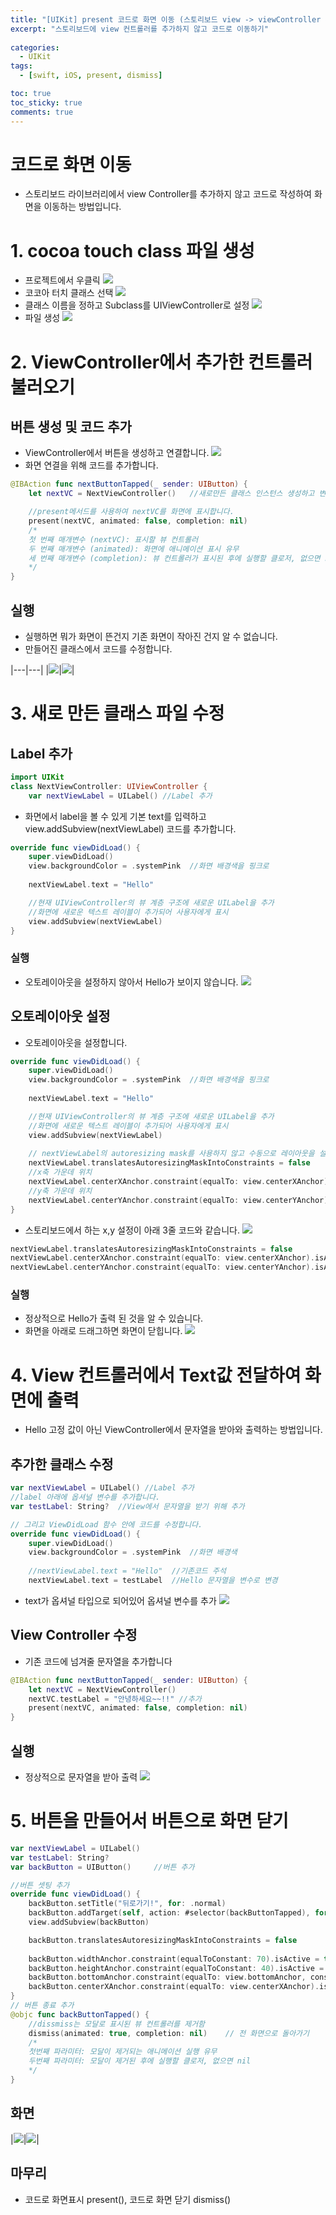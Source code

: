 ```yaml
---
title: "[UIKit] present 코드로 화면 이동 (스토리보드 view -> viewController 파일)"
excerpt: "스토리보드에 view 컨트롤러를 추가하지 않고 코드로 이동하기" 
  
categories:
  - UIKit
tags:
  - [swift, iOS, present, dismiss]

toc: true         
toc_sticky: true   
comments: true      
---
```

# 코드로 화면 이동 
- 스토리보드 라이브러리에서 view Controller를 추가하지 않고 코드로 작성하여 화면을 이동하는 방법입니다. 

# 1. cocoa touch class 파일 생성 
- 프로젝트에서 우클릭
![](/assets/images/categories/uikit/2024-03-21-화면이동1.png)
- 코코아 터치 클래스 선택 
![](/assets/images/categories/uikit/2024-03-21-화면이동2.png)
- 클래스 이름을 정하고 Subclass를 UIViewController로 설정 
![](/assets/images/categories/uikit/2024-03-21-화면이동3.png)
- 파일 생성 
![](/assets/images/categories/uikit/2024-03-21-화면이동4.png)

# 2. ViewController에서 추가한 컨트롤러 불러오기 
## 버튼 생성 및 코드 추가
- ViewController에서 버튼을 생성하고 연결합니다. 
![](/assets/images/categories/uikit/2024-03-21-화면이동5.png)
- 화면 연결을 위해 코드를 추가합니다. 
``` swift 
@IBAction func nextButtonTapped(_ sender: UIButton) {
    let nextVC = NextViewController()   //새로만든 클래스 인스턴스 생성하고 변수에 할당 

    //present메서드를 사용하여 nextVC를 화면에 표시합니다. 
    present(nextVC, animated: false, completion: nil)   
    /*
    첫 번째 매개변수 (nextVC): 표시할 뷰 컨트롤러
    두 번째 매개변수 (animated): 화면에 애니메이션 표시 유무 
    세 번째 매개변수 (completion): 뷰 컨트롤러가 표시된 후에 실행할 클로저, 없으면 nil  
    */
}
``` 
## 실행 
- 실행하면 뭐가 화면이 뜬건지 기존 화면이 작아진 건지 알 수 없습니다. 
- 만들어진 클래스에서 코드를 수정합니다. 

|---|---|
|![](/assets/images/categories/uikit/2024-03-21-화면이동6.png)|![](/assets/images/categories/uikit/2024-03-21-화면이동7.png)|


# 3. 새로 만든 클래스 파일 수정 
## Label 추가
``` swift 
import UIKit
class NextViewController: UIViewController {
    var nextViewLabel = UILabel() //Label 추가 
``` 
- 화면에서 label을 볼 수 있게 기본 text를 입력하고 view.addSubview(nextViewLabel) 코드를 추가합니다.  
``` swift 
override func viewDidLoad() {
    super.viewDidLoad()
    view.backgroundColor = .systemPink  //화면 배경색을 핑크로 
            
    nextViewLabel.text = "Hello"

    //현재 UIViewController의 뷰 계층 구조에 새로운 UILabel을 추가
    //화면에 새로운 텍스트 레이블이 추가되어 사용자에게 표시 
    view.addSubview(nextViewLabel)  
}
``` 
### 실행
- 오토레이아웃을 설정하지 않아서 Hello가 보이지 않습니다. 
![](/assets/images/categories/uikit/2024-03-21-화면이동8.png)


## 오토레이아웃 설정 
- 오토레이아웃을 설정합니다. 
``` swift 
override func viewDidLoad() {
    super.viewDidLoad()
    view.backgroundColor = .systemPink  //화면 배경색을 핑크로 
            
    nextViewLabel.text = "Hello"

    //현재 UIViewController의 뷰 계층 구조에 새로운 UILabel을 추가
    //화면에 새로운 텍스트 레이블이 추가되어 사용자에게 표시 
    view.addSubview(nextViewLabel)  
    
    // nextViewLabel의 autoresizing mask를 사용하지 않고 수동으로 레이아웃을 설정
    nextViewLabel.translatesAutoresizingMaskIntoConstraints = false
    //x축 가운데 위치
    nextViewLabel.centerXAnchor.constraint(equalTo: view.centerXAnchor).isActive = true
    //y축 가운데 위치
    nextViewLabel.centerYAnchor.constraint(equalTo: view.centerYAnchor).isActive = true
}
``` 

- 스토리보드에서 하는 x,y 설정이 아래 3줄 코드와 같습니다. 
![](/assets/images/categories/uikit/2024-03-21-화면이동9.png)
``` swift 
nextViewLabel.translatesAutoresizingMaskIntoConstraints = false
nextViewLabel.centerXAnchor.constraint(equalTo: view.centerXAnchor).isActive = true
nextViewLabel.centerYAnchor.constraint(equalTo: view.centerYAnchor).isActive = true
``` 

### 실행 
- 정상적으로 Hello가 출력 된 것을 알 수 있습니다. 
- 화면을 아래로 드래그하면 화면이 닫힙니다. 
![](/assets/images/categories/uikit/2024-03-21-화면이동10.png)

# 4. View 컨트롤러에서 Text값 전달하여 화면에 출력
- Hello 고정 값이 아닌 ViewController에서 문자열을 받아와 출력하는 방법입니다. 

## 추가한 클래스 수정 
``` swift 
var nextViewLabel = UILabel() //Label 추가 
//label 아래에 옵셔널 변수를 추가합니다. 
var testLabel: String?  //View에서 문자열을 받기 위해 추가

// 그리고 ViewDidLoad 함수 안에 코드를 수정합니다. 
override func viewDidLoad() {
    super.viewDidLoad()
    view.backgroundColor = .systemPink  //화면 배경색
            
    //nextViewLabel.text = "Hello"  //기존코드 주석
    nextViewLabel.text = testLabel  //Hello 문자열을 변수로 변경 
``` 
- text가 옵셔널 타입으로 되어있어 옵셔널 변수를 추가
![](/assets/images/categories/uikit/2024-03-21-화면이동11.png)

## View Controller 수정 
- 기존 코드에 넘겨줄 문자열을 추가합니다 
``` swift 
@IBAction func nextButtonTapped(_ sender: UIButton) {
    let nextVC = NextViewController()   
    nextVC.testLabel = "안녕하세요~~!!" //추가
    present(nextVC, animated: false, completion: nil)   
}
``` 

## 실행 
- 정상적으로 문자열을 받아 출력
![](/assets/images/categories/uikit/2024-03-21-화면이동12.png)


# 5. 버튼을 만들어서 버튼으로 화면 닫기 
``` swift 
var nextViewLabel = UILabel()
var testLabel: String?  
var backButton = UIButton()     //버튼 추가 

//버튼 셋팅 추가 
override func viewDidLoad() {
    backButton.setTitle("뒤로가기!", for: .normal)
    backButton.addTarget(self, action: #selector(backButtonTapped), for: .touchUpInside)
    view.addSubview(backButton)

    backButton.translatesAutoresizingMaskIntoConstraints = false
    
    backButton.widthAnchor.constraint(equalToConstant: 70).isActive = true
    backButton.heightAnchor.constraint(equalToConstant: 40).isActive = true
    backButton.bottomAnchor.constraint(equalTo: view.bottomAnchor, constant: -40).isActive = true
    backButton.centerXAnchor.constraint(equalTo: view.centerXAnchor).isActive = true
}
// 버튼 종료 추가 
@objc func backButtonTapped() {
    //dissmiss는 모달로 표시된 뷰 컨트롤러를 제거함 
    dismiss(animated: true, completion: nil)    // 전 화면으로 돌아가기
    /*
    첫번째 파라미터: 모달이 제거되는 애니메이션 실행 유무 
    두번째 파라미터: 모달이 제거된 후에 실행할 클로저, 없으면 nil 
    */
}
``` 
## 화면 

|![](/assets/images/categories/uikit/2024-03-21-화면이동13.png)|![](/assets/images/categories/uikit/2024-03-21-화면이동6.png)|

## 마무리 
- 코드로 화면표시 present(), 코드로 화면 닫기 dismiss()